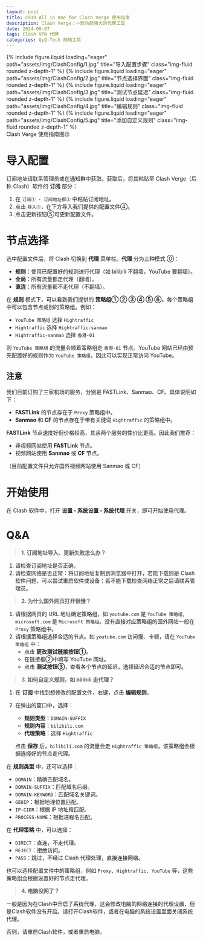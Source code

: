 ```yaml
---
layout: post
title: C919 All in One for Clash Verge 使用指南
description: Clash Verge：一款功能强大的代理工具
date: 2024-09-07
tags: Clash VPN 代理
categories: QyQ-Tech 网络工具
---
```

<swiper-container keyboard="true" navigation="true" pagination="true" pagination-clickable="true" pagination-dynamic-bullets="true" rewind="true">
  <swiper-slide>{% include figure.liquid loading="eager" path="assets/img/ClashConfig/1.jpg" title="导入配置步骤" class="img-fluid rounded z-depth-1" %}</swiper-slide>
  <swiper-slide>{% include figure.liquid loading="eager" path="assets/img/ClashConfig/2.jpg" title="节点选择界面" class="img-fluid rounded z-depth-1" %}</swiper-slide>
  <swiper-slide>{% include figure.liquid loading="eager" path="assets/img/ClashConfig/3.jpg" title="测试节点延迟" class="img-fluid rounded z-depth-1" %}</swiper-slide>
  <swiper-slide>{% include figure.liquid loading="eager" path="assets/img/ClashConfig/4.jpg" title="编辑规则" class="img-fluid rounded z-depth-1" %}</swiper-slide>
  <swiper-slide>{% include figure.liquid loading="eager" path="assets/img/ClashConfig/5.jpg" title="添加自定义规则" class="img-fluid rounded z-depth-1" %}</swiper-slide>
</swiper-container>
<div class="caption">
    Clash Verge 使用指南图示
</div>

# 导入配置

订阅地址请联系管理员或在通知群中获取。获取后，将其粘贴至 Clash Verge（后称 Clash）软件的 **订阅** 部分：

1. 在 `订阅① - 订阅地址框②` 中粘贴订阅地址。
2. 点击 `导入③`，在下方导入我们提供的配置文件④。
3. 点击更新按钮⑤可更新配置文件。

# 节点选择

选中配置文件后，将 Clash 切换到 **代理** 菜单栏。**代理** 分为三种模式 ⓪：

- **规则**：使用已配置好的规则进行代理（如 bilibili 不翻墙，YouTube 要翻墙）。
- **全局**：所有流量都走代理（翻墙）。
- **直连**：所有流量都不走代理（不翻墙）。

在 **规则** 模式下，可以看到我们提供的 **策略组① ② ③ ④ ⑤ ⑥**。每个策略组中可以包含节点或别的策略组。例如：

- `YouTube 策略组` 选择 `Hightraffic`
- `Hightraffic` 选择 `Hightraffic-sanmao`
- `Hightraffic-sanmao` 选择 `香港-01`

则 `YouTube 策略组` 的流量会顺着策略组走 `香港-01` 节点。YouTube 网站已经由预先配置好的规则作为 `YouTube 策略组`，因此可以实现正常访问 YouTube。

## 注意

我们目前订购了三家机场的服务，分别是 FASTLink、Sanmao、CF。具体说明如下：

- **FASTLink** 的节点存在于 `Proxy` 策略组中。
- **Sanmao** 和 **CF** 的节点存在于带有关键词 `Hightraffic` 的策略组中。

**FASTLink** 节点速度好但价格较高，其余两个服务的性价比更高。因此我们推荐：

- 非视频网站使用 **FASTLink** 节点。
- 视频网站使用 **Sanmao** 或 **CF** 节点。

（目前配置文件只允许国外视频网站使用 Sanmao 或 CF）

# 开始使用

在 Clash 软件中，打开 **设置 - 系统设置 - 系统代理** 开关，即可开始使用代理。

# Q&A

> **1. 订阅地址导入、更新失败怎么办？**

1. 请检查订阅地址是否正确。
2. 请检查网络是否正常：将订阅地址复制到浏览器中打开，若能下载则是 Clash 软件问题，可以尝试重启软件或设备；若不能下载检查网络正常之后请联系管理员。

> **2. 为什么国外网页打开很慢？**

1. 请根据网页的 URL 地址确定策略组，如 `youtube.com` 是 `YouTube 策略组`，`microsoft.com` 是 `Microsoft 策略组`。没有直接对应策略组的国外网站一般在 `Proxy` 策略组中。
2. 请根据策略组选择合适的节点。如 `youtube.com` 访问慢、卡顿，请在 `YouTube 策略组` 中：
   - 点击 **更改测试链接按钮①**。
   - 在链接框②中填写 YouTube 网址。
   - 点击 **测试按钮③**，查看各个节点的延迟，选择延迟合适的节点即可。

> **3. 如何自定义规则，如 bilibili 走代理？**

1. 在 **订阅** 中找到想修改的配置文件，右键，点击 **编辑规则**。

2. 在弹出的窗口中，选择：

   - **规则类型**：`DOMAIN-SUFFIX`
   - **规则内容**：`bilibili.com`
   - **代理策略**：选择 `Hightraffic`

   点击 **保存** 后，`bilibili.com` 的流量会走 `Hightraffic 策略组`，该策略组会根据选择好的节点走代理。

在 **规则类型** 中，还可以选择：

- `DOMAIN`：精确匹配域名。
- `DOMAIN-SUFFIX`：匹配域名后缀。
- `DOMAIN-KEYWORD`：匹配域名关键词。
- `GEOIP`：根据地理位置匹配。
- `IP-CIDR`：根据 IP 地址段匹配。
- `PROCESS-NAME`：根据进程名匹配。

在 **代理策略** 中，可以选择：

- `DIRECT`：直连，不走代理。
- `REJECT`：拒绝访问。
- `PASS`：跳过，不经过 Clash 代理处理，直接连接网络。

也可以选择配置文件中的策略组，例如 `Proxy`、`Hightraffic`、`YouTube` 等，这些策略组会根据设置好的节点走代理。

> **4. 电脑没网了？**

一般是因为在Clash中开启了系统代理，这会修改电脑的网络连接的代理设置，但是Clash软件没有开启。请打开Clash软件，或者在电脑的系统设置里面关闭系统代理。

否则，请重启Clash软件，或者重启电脑。